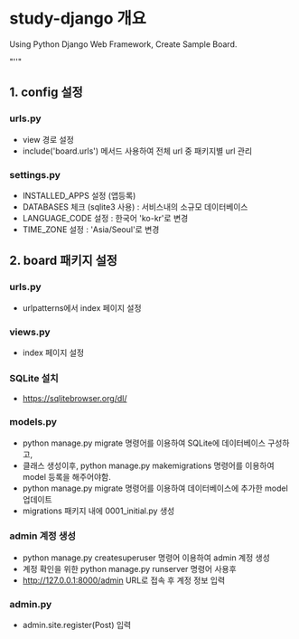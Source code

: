 # study-django 개요
Using Python Django Web Framework, Create Sample Board.

"''"

## 1. config 설정

### urls.py
 - view 경로 설정
 - include('board.urls') 메서드 사용하여 전체 url 중 패키지별 url 관리 
 
### settings.py
 - INSTALLED_APPS 설정 (앱등록)
 - DATABASES 체크 (sqlite3 사용) : 서비스내의 소규모 데이터베이스
 - LANGUAGE_CODE 설정 : 한국어 'ko-kr'로 변경
 - TIME_ZONE 설정 : 'Asia/Seoul'로 변경
 
## 2. board 패키지 설정
### urls.py
  - urlpatterns에서 index 페이지 설정
  
### views.py
  - index 페이지 설정
 
### SQLite 설치
  - https://sqlitebrowser.org/dl/
  
### models.py
 - python manage.py migrate 명령어를 이용하여 SQLite에 데이터베이스 구성하고,
 - 클래스 생성이후, python manage.py makemigrations 명령어를 이용하여 model 등록을 해주어야함.
 - python manage.py migrate 명령어를 이용하여 데이터베이스에 추가한 model 업데이트
 - migrations 패키지 내에 0001_initial.py 생성
 
### admin 계정 생성
 - python manage.py createsuperuser 명령어 이용하여 admin 계정 생성
 - 계정 확인을 위한 python manage.py runserver 명령어 사용후
 - http://127.0.0.1:8000/admin URL로 접속 후 계정 정보 입력

### admin.py
 - admin.site.register(Post) 입력